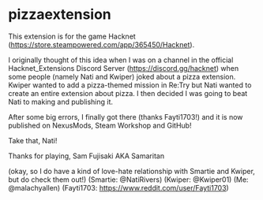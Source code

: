 # pizzaextension
This extension is for the game Hacknet (https://store.steampowered.com/app/365450/Hacknet).

I originally thought of this idea when I was on a channel in the official Hacknet_Extensions Discord Server (https://discord.gg/hacknet)
when some people (namely Nati and Kwiper) joked about a pizza extension. Kwiper wanted to add a pizza-themed mission in Re:Try
but Nati wanted to create an entire extension about pizza. I then decided I was going to beat Nati to making and publishing it.

After some big errors, I finally got there (thanks Fayti1703!) and it is now published on NexusMods, Steam Workshop and GitHub!

Take that, Nati!

Thanks for playing,
Sam Fujisaki AKA Samaritan

(okay, so I do have a kind of love-hate relationship with Smartie and Kwiper, but do check them out!)
(Smartie: @NatiRivers)
(Kwiper: @Kwiper01)
(Me: @malachyallen)
(Fayti1703: https://www.reddit.com/user/Fayti1703)
